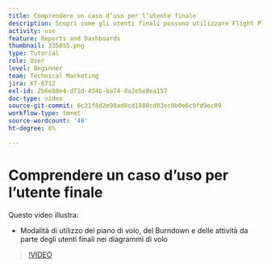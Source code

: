 ```yaml
---
title: Comprendere un caso d’uso per l’utente finale
description: Scopri come gli utenti finali possono utilizzare Flight Plan, Burndown e Tasks nelle tabelle di volo, in [!UICONTROL Analisi avanzata].
activity: use
feature: Reports and Dashboards
thumbnail: 335055.png
type: Tutorial
role: User
level: Beginner
team: Technical Marketing
jira: KT-8712
exl-id: 2b6e88e4-d71d-434b-ba74-da2e5e8ea157
doc-type: video
source-git-commit: 6c31f8d2e98ad8cd1880cd03ec0b0e6c0fd9ec09
workflow-type: tm+mt
source-wordcount: '48'
ht-degree: 0%

---
```


# Comprendere un caso d’uso per l’utente finale

Questo video illustra:

* Modalità di utilizzo del piano di volo, del Burndown e delle attività da parte degli utenti finali nei diagrammi di volo

>[!VIDEO](https://video.tv.adobe.com/v/335055/?quality=12&learn=on)
